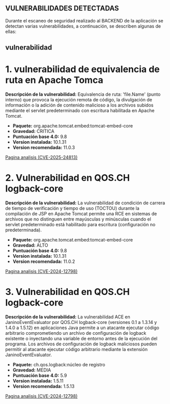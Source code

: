 ## VULNERABILIDADES DETECTADAS ##
Durante el escaneo de seguridad realizado al BACKEND de la aplicación se detectan varias vulnerabilidades, a continuación, se describen algunas de ellas:  
## vulnerabilidad
# 1. vulnerabilidad de equivalencia de ruta en Apache Tomca 

**Descripción de la vulnerabilidad:** Equivalencia de ruta: 'file.Name' (punto interno) que provoca la ejecución remota de código, la divulgación de información o la adición de contenido malicioso a los archivos subidos mediante el servlet predeterminado con escritura habilitada en Apache Tomcat.

 * **Paquete:** org.apache.tomcat.embed:tomcat-embed-core
 * **Gravedad:** CRITICA 
 * **Puntuación base 4.0:** 9.8 
 * **Version instalada:** 10.1.31 
 * **Version recomendada:** 11.0.3 

 [Pagina analisis (CVE-2025-24813)](https://nvd.nist.gov/vuln/detail/CVE-2025-24813)

# 2. Vulnerabilidad en QOS.CH logback-core 

**Descripción de la vulnerabilidad:** La vulnerabilidad de condición de carrera de tiempo de verificación y tiempo de uso (TOCTOU) durante la compilación de JSP en Apache Tomcat permite una RCE en sistemas de archivos que no distinguen entre mayúsculas y minúsculas cuando el servlet predeterminado está habilitado para escritura (configuración no predeterminada).

* **Paquete:** org.apache.tomcat.embed:tomcat-embed-core
* **Gravedad:** ALTO
* **Puntuación base 4.0:** 9.8
* **Version instalada:** 10.1.31
* **Version recomendada:** 	11.0.2

 [Pagina analisis (CVE-2024-12798)](https://nvd.nist.gov/vuln/detail/cve-2024-50379)



# 3. Vulnerabilidad en QOS.CH logback-core 

**Descripción de la vulnerabilidad:** La vulnerabilidad ACE en JaninoEventEvaluator por QOS.CH logback-core (versiones 0.1 a 1.3.14 y 1.4.0 a 1.5.12) en aplicaciones Java permite a un atacante ejecutar código arbitrario comprometiendo un archivo de configuración de logback existente o inyectando una variable de entorno antes de la ejecución del programa. Los archivos de configuración de logback maliciosos pueden permitir al atacante ejecutar código arbitrario mediante la extensión JaninoEventEvaluator. 
* **Paquete:** ch.qos.logback:núcleo de registro
* **Gravedad:** MEDIA
* **Puntuación base 4.0:** 5.9
* **Version instalada:** 1.5.11
* **Version recomendada:** 1.5.13

 [Pagina analisis (CVE-2024-12798)](https://www.incibe.es/incibe-cert/alerta-temprana/vulnerabilidades/cve-2024-12798)
